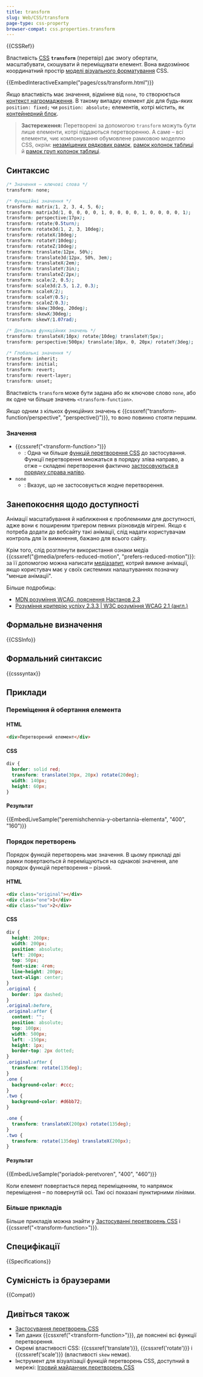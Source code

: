 ```yaml
---
title: transform
slug: Web/CSS/transform
page-type: css-property
browser-compat: css.properties.transform
---
```


{{CSSRef}}

Властивість [CSS](/uk/docs/Web/CSS) **`transform`** (перетвір) дає змогу обертати, масштабувати, скошувати й переміщувати елемент.
Вона видозмінює координатний простір [моделі візуального форматування](/uk/docs/Web/CSS/Visual_formatting_model) CSS.

{{EmbedInteractiveExample("pages/css/transform.html")}}

Якщо властивість має значення, відмінне від `none`, то створюється [контекст нагромадження](/uk/docs/Web/CSS/CSS_positioned_layout/Understanding_z-index/Stacking_context).
В такому випадку елемент діє для будь-яких `position: fixed;` чи `position: absolute;` елементів, котрі містить, як [контейнерний блок](/uk/docs/Web/CSS/Containing_block).

> **Застереження:** Перетворені за допомогою `transform` можуть бути лише елементи, котрі піддаються перетворенню.
> А саме – всі елементи, чиє компонування обумовлене рамковою моделлю CSS, окрім: [незаміщених рядкових рамок](/uk/docs/Glossary/Inline-level_content), [рамок колонок таблиці](/uk/docs/Web/HTML/Element/col) й [рамок груп колонок таблиці](/uk/docs/Web/HTML/Element/colgroup).

## Синтаксис

```css
/* Значення – ключові слова */
transform: none;

/* Функційні значення */
transform: matrix(1, 2, 3, 4, 5, 6);
transform: matrix3d(1, 0, 0, 0, 0, 1, 0, 0, 0, 0, 1, 0, 0, 0, 0, 1);
transform: perspective(17px);
transform: rotate(0.5turn);
transform: rotate3d(1, 2, 3, 10deg);
transform: rotateX(10deg);
transform: rotateY(10deg);
transform: rotateZ(10deg);
transform: translate(12px, 50%);
transform: translate3d(12px, 50%, 3em);
transform: translateX(2em);
transform: translateY(3in);
transform: translateZ(2px);
transform: scale(2, 0.5);
transform: scale3d(2.5, 1.2, 0.3);
transform: scaleX(2);
transform: scaleY(0.5);
transform: scaleZ(0.3);
transform: skew(30deg, 20deg);
transform: skewX(30deg);
transform: skewY(1.07rad);

/* Декілька функційних значень */
transform: translateX(10px) rotate(10deg) translateY(5px);
transform: perspective(500px) translate(10px, 0, 20px) rotateY(3deg);

/* Глобальні значення */
transform: inherit;
transform: initial;
transform: revert;
transform: revert-layer;
transform: unset;
```

Властивість `transform` може бути задана або як ключове слово `none`, або як одне чи більше значень `<transform-function>`.

Якщо одним з кількох функційних значень є {{cssxref("transform-function/perspective", "perspective()")}}, то воно повинно стояти першим.

### Значення

- {{cssxref("&lt;transform-function&gt;")}}
  - : Одна чи більше [функцій перетворення CSS](/uk/docs/Web/CSS/transform-function) до застосування.
    Функції перетворення множаться в порядку зліва направо, а отже – складені перетворення фактично [застосовуються в порядку справа наліво](#poriadok-peretvoren).
- `none`
  - : Вказує, що не застосовується жодне перетворення.

## Занепокоєння щодо доступності

Анімації масштабування й наближення є проблемними для доступності, адже вони є поширеним тригером певних різновидів мігрені.
Якщо є потреба додати до вебсайту такі анімації, слід надати користувачам контроль для їх вимкнення, бажано для всього сайту.

Крім того, слід розглянути використання ознаки медіа {{cssxref("@media/prefers-reduced-motion", "prefers-reduced-motion")}}: за її допомогою можна написати [медіазапит](/uk/docs/Web/CSS/CSS_media_queries), котрий вимкне анімації, якщо користувач має у своїх системних налаштуваннях позначку "менше анімації".

Більше подробиць:

- [MDN розуміння WCAG, пояснення Настанов 2.3](/uk/docs/Web/Accessibility/Understanding_WCAG/Operable#guideline_2.3_—_seizures_and_physical_reactions_do_not_design_content_in_a_way_that_is_known_to_cause_seizures_or_physical_reactions)
- [Розуміння критерію успіху 2.3.3 | W3C розуміння WCAG 2.1 (англ.)](https://www.w3.org/WAI/WCAG21/Understanding/animation-from-interactions)

## Формальне визначення

{{CSSInfo}}

## Формальний синтаксис

{{csssyntax}}

## Приклади

### Переміщення й обертання елемента

#### HTML

```html
<div>Перетворений елемент</div>
```

#### CSS

```css
div {
  border: solid red;
  transform: translate(30px, 20px) rotate(20deg);
  width: 140px;
  height: 60px;
}
```

#### Результат

{{EmbedLiveSample("peremishchennia-y-obertannia-elementa", "400", "160")}}

### Порядок перетворень

Порядок функцій перетворень має значення. В цьому прикладі дві рамки повертаються й переміщуються на однакові значення, але порядок функцій перетворення – різний.

#### HTML

```html
<div class="original"></div>
<div class="one">1</div>
<div class="two">2</div>
```

#### CSS

```css hidden
div {
  height: 200px;
  width: 200px;
  position: absolute;
  left: 200px;
  top: 50px;
  font-size: 4rem;
  line-height: 200px;
  text-align: center;
}
.original {
  border: 1px dashed;
}
.original:before,
.original:after {
  content: "";
  position: absolute;
  top: 100px;
  width: 500px;
  left: -150px;
  height: 1px;
  border-top: 2px dotted;
}
.original:after {
  transform: rotate(135deg);
}
.one {
  background-color: #ccc;
}
.two {
  background-color: #d6bb72;
}
```

```css
.one {
  transform: translateX(200px) rotate(135deg);
}
.two {
  transform: rotate(135deg) translateX(200px);
}
```

#### Результат

{{EmbedLiveSample("poriadok-peretvoren", "400", "460")}}

Коли елемент повертається перед переміщенням, то напрямок переміщення – по повернутій осі. Такі осі показані пунктирними лініями.

### Більше прикладів

Більше прикладів можна знайти у [Застосуванні перетворень CSS](/uk/docs/Web/CSS/CSS_Transforms/Using_CSS_transforms) і {{cssxref("&lt;transform-function&gt;")}}.

## Специфікації

{{Specifications}}

## Сумісність із браузерами

{{Compat}}

## Дивіться також

- [Застосування перетворень CSS](/uk/docs/Web/CSS/CSS_Transforms/Using_CSS_transforms)
- Тип даних {{cssxref("&lt;transform-function&gt;")}}, де пояснені всі функції перетворення.
- Окремі властивості CSS: {{cssxref('translate')}}, {{cssxref('rotate')}} і {{cssxref('scale')}} (властивості `skew` немає).
- Інструмент для візуалізації функцій перетворень CSS, доступний в мережі: [Ігровий майданчик перетворень CSS](https://css-transform.moro.es/)
